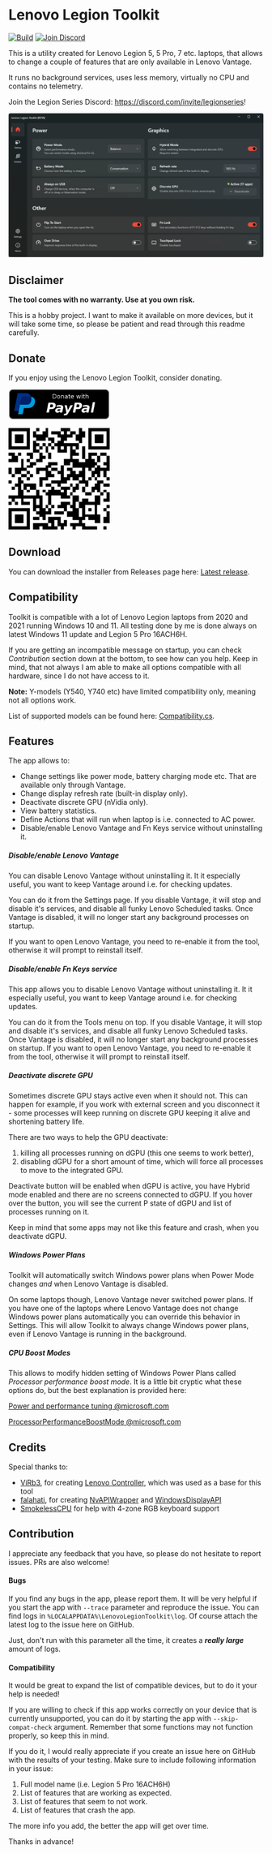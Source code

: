 # Lenovo Legion Toolkit

[![Build](https://github.com/BartoszCichecki/LenovoLegionToolkit/actions/workflows/build.yml/badge.svg?branch=master)](https://github.com/BartoszCichecki/LenovoLegionToolkit/actions/workflows/build.yml) [![Join Discord](https://img.shields.io/discord/761178912230473768?label=Legion%20Series%20Discord)](https://discord.com/invite/legionseries)

This is a utility created for Lenovo Legion 5, 5 Pro, 7 etc. laptops, that allows to change a couple of features that are only available in Lenovo Vantage.

It runs no background services, uses less memory, virtually no CPU and contains no telemetry.

Join the Legion Series Discord: https://discord.com/invite/legionseries!

![screenshot](assets/screenshot.png)

## Disclaimer

**The tool comes with no warranty. Use at you own risk.**

This is a hobby project. I want to make it available on more devices, but it will take some time, so please be patient and read through this readme carefully.

## Donate

If you enjoy using the Lenovo Legion Toolkit, consider donating.

<a href="https://www.paypal.com/donate/?hosted_button_id=22AZE2NBP3HTL"><img src="LenovoLegionToolkit.WPF/Assets/paypal_button.png" width="200" alt="PayPal Donate" /></a>

<img src="LenovoLegionToolkit.WPF/Assets/paypal_qr.png" width="200" alt="PayPal QR code" />

## Download

You can download the installer from Releases page here: [Latest release](https://github.com/BartoszCichecki/LenovoLegionToolkit/releases/latest).

## Compatibility

Toolkit is compatible with a lot of Lenovo Legion laptops from 2020 and 2021 running Windows 10 and 11. All testing done by me is done always on latest Windows 11 update and Legion 5 Pro 16ACH6H.

If you are getting an incompatible message on startup, you can check *Contribution* section down at the bottom, to see how can you help. Keep in mind, that not always I am able to make all options compatible with all hardware, since I do not have access to it.

**Note:** Y-models (Y540, Y740 etc) have limited compatibility only, meaning not all options work.

List of supported models can be found here: [Compatibility.cs](https://github.com/BartoszCichecki/LenovoLegionToolkit/blob/master/LenovoLegionToolkit.Lib/Utils/Compatibility.cs).

## Features

The app allows to:

* Change settings like power mode, battery charging mode etc. That are available only through Vantage.
* Change display refresh rate (built-in display only).
* Deactivate discrete GPU (nVidia only).
* View battery statistics.
* Define Actions that will run when laptop is i.e. connected to AC power.
* Disable/enable Lenovo Vantage and Fn Keys service without uninstalling it.

##### Disable/enable Lenovo Vantage

You can disable Lenovo Vantage without uninstalling it. It it especially useful, you want to keep Vantage around i.e. for checking updates.

You can do it from the Settings page. If you disable Vantage, it will stop and disable it's services, and disable all funky Lenovo Scheduled tasks. Once Vantage is disabled, it will no longer start any background processes on startup.

If you want to open Lenovo Vantage, you need to re-enable it from the tool, otherwise it will prompt to reinstall itself.

##### Disable/enable Fn Keys service

This app allows you to disable Lenovo Vantage without uninstalling it. It it especially useful, you want to keep Vantage around i.e. for checking updates.

You can do it from the Tools menu on top. If you disable Vantage, it will stop and disable it's services, and disable all funky Lenovo Scheduled tasks. Once Vantage is disabled, it will no longer start any background processes on startup. If you want to open Lenovo Vantage, you need to re-enable it from the tool, otherwise it will prompt to reinstall itself.

##### Deactivate discrete GPU

Sometimes discrete GPU stays active even when it should not. This can happen for example, if you work with external screen and you disconnect it - some processes will keep running on discrete GPU keeping it alive and shortening battery life.

There are two ways to help the GPU deactivate:

1. killing all processes running on dGPU (this one seems to work better),
2. disabling dGPU for a short amount of time, which will force all processes to move to the integrated GPU.

Deactivate button will be enabled when dGPU is active, you have Hybrid mode enabled and there are no screens connected to dGPU. If you hover over the button, you will see the current P state of dGPU and list of processes running on it.

Keep in mind that some apps may not like this feature and crash, when you deactivate dGPU.

##### Windows Power Plans

Toolkit will automatically switch Windows power plans when Power Mode changes _and_ when Lenovo Vantage is disabled.

On some laptops though, Lenovo Vantage never switched power plans. If you have one of the laptops where Lenovo Vantage does not change Windows power plans automatically you can override this behavior in Settings. This will allow Toolkit to always change Windows power plans, even if Lenovo Vantage is running in the background.

##### CPU Boost Modes

This allows to modify hidden setting of Windows Power Plans called *Processor performance boost mode*. It is a little bit cryptic what these options do, but the best explanation is provided here:

[Power and performance tuning @microsoft.com](https://docs.microsoft.com/en-us/windows-server/administration/performance-tuning/hardware/power/power-performance-tuning#processor-performance-boost-mode)

[ProcessorPerformanceBoostMode @microsoft.com](https://docs.microsoft.com/en-us/dotnet/api/microsoft.windows.eventtracing.power.processorperformanceboostmode?view=trace-processor-dotnet-1.0)

## Credits

Special thanks to:

* [ViRb3](https://github.com/ViRb3), for creating [Lenovo Controller](https://github.com/ViRb3/LenovoController), which was used as a base for this tool
* [falahati](https://github.com/falahati), for creating [NvAPIWrapper](https://github.com/falahati/NvAPIWrapper) and [WindowsDisplayAPI](https://github.com/falahati/WindowsDisplayAPI)
* [SmokelessCPU](https://github.com/SmokelessCPU) for help with 4-zone RGB keyboard support

## Contribution

I appreciate any feedback that you have, so please do not hesitate to report issues. PRs are also welcome!

#### Bugs

If you find any bugs in the app, please report them. It will be very helpful if you start the app with `--trace` parameter and reproduce the issue. You can find logs in `%LOCALAPPDATA%\LenovoLegionToolkit\log`. Of course attach the latest log to the issue here on GitHub.

Just, don't run with this parameter all the time, it creates a ***really large*** amount of logs.

#### Compatibility

It would be great to expand the list of compatible devices, but to do it your help is needed!

If you are willing to check if this app works correctly on your device that is currently unsupported, you can do it by starting the app with ``--skip-compat-check`` argument. Remember that some functions may not function properly, so keep this in mind.

If you do it, I would really appreciate if you create an issue here on GitHub with the results of your testing. Make sure to include following information in your issue:

1. Full model name (i.e. Legion 5 Pro 16ACH6H)
2. List of features that are working as expected.
3. List of features that seem to not work.
4. List of features that crash the app.

The more info you add, the better the app will get over time.

Thanks in advance!
